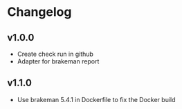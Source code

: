 # Changelog

## v1.0.0

- Create check run in github
- Adapter for brakeman report

## v1.1.0
- Use brakeman 5.4.1 in Dockerfile to fix the Docker build
